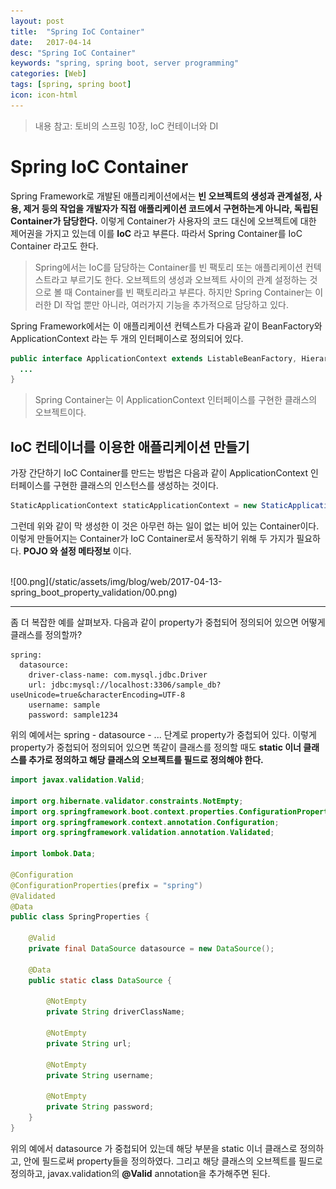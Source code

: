 ```yaml
---
layout: post
title:  "Spring IoC Container"
date:   2017-04-14
desc: "Spring IoC Container"
keywords: "spring, spring boot, server programming"
categories: [Web]
tags: [spring, spring boot]
icon: icon-html
---
```


> 내용 참고: 토비의 스프링 10장, IoC 컨테이너와 DI

# Spring IoC Container

Spring Framework로 개발된 애플리케이션에서는 **빈 오브젝트의 생성과 관계설정, 사용, 제거 등의 작업을 개발자가 직접 애플리케이션 코드에서 구현하는게 아니라, 독립된 Container가 담당한다.** 이렇게 Container가 사용자의 코드 대신에 오브젝트에 대한 제어권을 가지고 있는데 이를 **IoC** 라고 부른다. 따라서 Spring Container를 IoC Container 라고도 한다.

> Spring에서는 IoC를 담당하는 Container를 빈 팩토리 또는 애플리케이션 컨텍스트라고 부르기도 한다.
오브젝트의 생성과 오브젝트 사이의 관계 설정하는 것으로 볼 때 Container를 빈 팩토리라고 부른다. 하지만 Spring Container는 이러한 DI 작업 뿐만 아니라, 여러가지 기능을 추가적으로 담당하고 있다.

Spring Framework에서는 이 애플리케이션 컨텍스트가 다음과 같이 BeanFactory와 ApplicationContext 라는 두 개의 인터페이스로 정의되어 있다.

~~~java
public interface ApplicationContext extends ListableBeanFactory, HierarchicalBeanFactory, MessageSource, ApplicationContextPublisher, ResourcePatternResolver {
  ...
}
~~~

> Spring Container는 이 ApplicationContext 인터페이스를 구현한 클래스의 오브젝트이다.

## IoC 컨테이너를 이용한 애플리케이션 만들기

가장 간단하기 IoC Container를 만드는 방법은 다음과 같이 ApplicationContext 인터페이스를 구현한 클래스의 인스턴스를 생성하는 것이다.

~~~java
StaticApplicationContext staticApplicationContext = new StaticApplicationContext();
~~~

그런데 위와 같이 막 생성한 이 것은 아무런 하는 일이 없는 비어 있는 Container이다. 이렇게 만들어지는 Container가 IoC Container로서 동작하기 위해 두 가지가 필요하다. **POJO 와 설정 메타정보** 이다.




<br>
![00.png](/static/assets/img/blog/web/2017-04-13-spring_boot_property_validation/00.png)

---

좀 더 복잡한 예를 살펴보자.
다음과 같이 property가 중첩되어 정의되어 있으면 어떻게 클래스를 정의할까?
~~~
spring:
  datasource:
    driver-class-name: com.mysql.jdbc.Driver
    url: jdbc:mysql://localhost:3306/sample_db?useUnicode=true&characterEncoding=UTF-8
    username: sample
    password: sample1234
~~~

위의 예에서는 spring - datasource - ... 단계로 property가 중첩되어 있다. 이렇게 property가 중첩되어 정의되어 있으면 똑같이 클래스를 정의할 때도 **static 이너 클래스를 추가로 정의하고 해당 클래스의 오브젝트를 필드로 정의해야 한다.**

~~~java
import javax.validation.Valid;

import org.hibernate.validator.constraints.NotEmpty;
import org.springframework.boot.context.properties.ConfigurationProperties;
import org.springframework.context.annotation.Configuration;
import org.springframework.validation.annotation.Validated;

import lombok.Data;

@Configuration
@ConfigurationProperties(prefix = "spring")
@Validated
@Data
public class SpringProperties {

	@Valid
	private final DataSource datasource = new DataSource();

	@Data
	public static class DataSource {

		@NotEmpty
		private String driverClassName;

		@NotEmpty
		private String url;

		@NotEmpty
		private String username;

		@NotEmpty
		private String password;
	}
}
~~~

위의 예에서 datasource 가 중첩되어 있는데 해당 부분을 static 이너 클래스로 정의하고, 안에 필드로써 property들을 정의하였다. 그리고 해당 클래스의 오브젝트를 필드로 정의하고, javax.validation의 **@Valid** annotation을 추가해주면 된다.


[configurationProperties-validation]: https://docs.spring.io/spring-boot/docs/current/reference/html/boot-features-external-config.html#boot-features-external-config-validation
[type-safe-configuration-properties]: https://docs.spring.io/spring-boot/docs/current/reference/html/boot-features-external-config.html#boot-features-external-config-typesafe-configuration-properties
